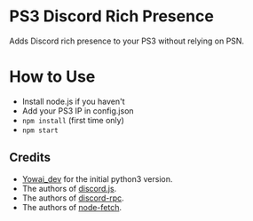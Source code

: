 # PS3 Discord Rich Presence
Adds Discord rich presence to your PS3 without relying on PSN.

# How to Use
- Install node.js if you haven't
- Add your PS3 IP in config.json
- `npm install` (first time only)
- `npm start`

## Credits
- [Yowai_dev](https://github.com/Yowai-dev/PS3-Discord) for the initial python3 version.
- The authors of [discord.js](https://github.com/discordjs/discord.js/).
- The authors of [discord-rpc](https://github.com/discordjs/RPC).
- The authors of [node-fetch](https://github.com/node-fetch/node-fetch).
